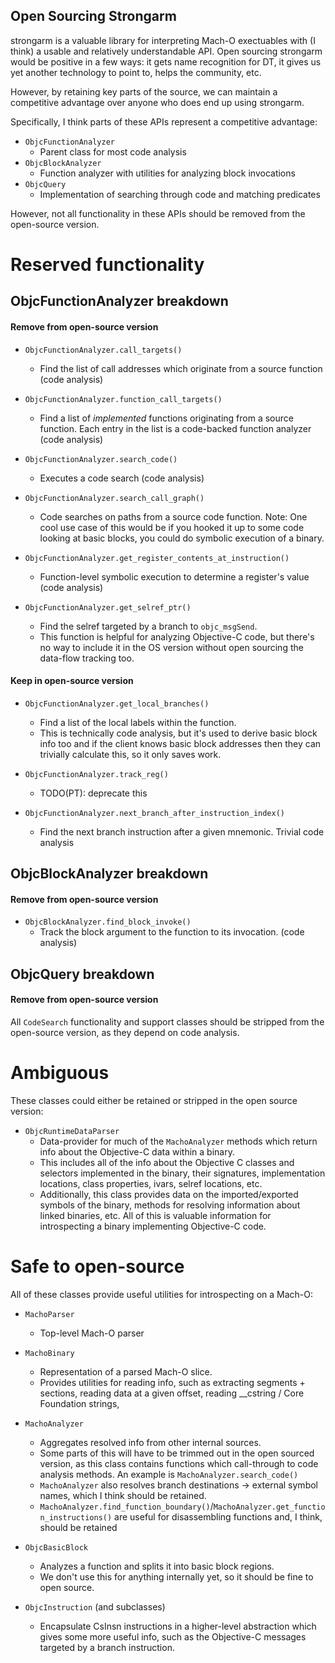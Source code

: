 Open Sourcing Strongarm
-----------------------

strongarm is a valuable library for interpreting Mach-O exectuables with (I think) a usable and relatively 
understandable API. Open sourcing strongarm would be positive in a few ways: it gets name recognition 
for DT, it gives us yet another technology to point to, helps the community, etc. 

However, by retaining key parts of the source, we can maintain a competitive advantage over anyone who 
does end up using strongarm.

Specifically, I think parts of these APIs represent a competitive advantage:

* `ObjcFunctionAnalyzer`
    - Parent class for most code analysis
* `ObjcBlockAnalyzer`
    - Function analyzer with utilities for analyzing block invocations
* `ObjcQuery`
    - Implementation of searching through code and matching predicates

However, not all functionality in these APIs should be removed from the open-source version.

# Reserved functionality

## ObjcFunctionAnalyzer breakdown

#### Remove from open-source version
* `ObjcFunctionAnalyzer.call_targets()`
    - Find the list of call addresses which originate from a source function (code analysis)

* `ObjcFunctionAnalyzer.function_call_targets()`
    - Find a list of _implemented_ functions originating from a source function. Each entry in the list is a 
    code-backed function analyzer (code analysis)

* `ObjcFunctionAnalyzer.search_code()`
    - Executes a code search (code analysis)

* `ObjcFunctionAnalyzer.search_call_graph()`
    - Code searches on paths from a source code function. Note: One cool use case of this would be if 
    you hooked it up to some code looking at basic blocks, you could do symbolic execution of a binary.
    
* `ObjcFunctionAnalyzer.get_register_contents_at_instruction()`
    - Function-level symbolic execution to determine a register's value (code analysis)
    
* `ObjcFunctionAnalyzer.get_selref_ptr()`
    - Find the selref targeted by a branch to `objc_msgSend`. 
    - This function is helpful 
    for analyzing Objective-C code, but there's no way to include 
    it in the OS version without open sourcing the data-flow tracking too.

#### Keep in open-source version

* `ObjcFunctionAnalyzer.get_local_branches()`
    - Find a list of the local labels within the function. 
    - This is technically code analysis, but it's used to 
    derive basic block info too and if the client knows basic block addresses then they can trivially calculate 
    this, so it only saves work.

* `ObjcFunctionAnalyzer.track_reg()`
    - TODO(PT): deprecate this
    
* `ObjcFunctionAnalyzer.next_branch_after_instruction_index()`
    - Find the next branch instruction after a given mnemonic. Trivial code analysis
    
## ObjcBlockAnalyzer breakdown

#### Remove from open-source version

* `ObjcBlockAnalyzer.find_block_invoke()`
    - Track the block argument to the function to its invocation. (code analysis)
    
## ObjcQuery breakdown

#### Remove from open-source version

All `CodeSearch` functionality and support classes  should be stripped from the open-source version, as they depend on
code analysis.

# Ambiguous

These classes could either be retained or stripped in the open source version:

* `ObjcRuntimeDataParser`
    - Data-provider for much of the `MachoAnalyzer` methods which return info about the Objective-C data within a
    binary. 
    - This includes all of the info about the Objective C classes and selectors implemented in the binary, their
    signatures, implementation locations, class properties, ivars, selref locations, etc. 
    - Additionally, this class provides data on the imported/exported symbols of the binary, methods for resolving 
    information about linked binaries, etc. All of this is valuable information for introspecting a binary implementing
    Objective-C code.
    
# Safe to open-source

All of these classes provide useful utilities for introspecting on a Mach-O:

* `MachoParser`
    - Top-level Mach-O parser
    
* `MachoBinary`
    - Representation of a parsed Mach-O slice. 
    - Provides utilities for reading info, such as extracting segments +
     sections, reading data at a given offset, reading __cstring / Core Foundation strings, 
     
* `MachoAnalyzer`
    - Aggregates resolved info from other internal sources. 
    - Some parts of this will have to be trimmed out in the open sourced version, as this class contains functions 
    which call-through to code analysis methods. An example is `MachoAnalyzer.search_code()`
    - `MachoAnalyzer` also resolves branch destinations -> external symbol names, which I think should be retained.
    - `MachoAnalyzer.find_function_boundary()`/`MachoAnalyzer.get_function_instructions()` are useful for 
    disassembling functions and, I think, should be retained
    
* `ObjcBasicBlock`
    - Analyzes a function and splits it into basic block regions. 
    - We don't use this for anything internally yet, so it should be fine to open source.
 
* `ObjcInstruction` (and subclasses)
    - Encapsulate CsInsn instructions in a higher-level abstraction which gives some more useful info,
    such as the Objective-C messages targeted by a branch instruction. 


